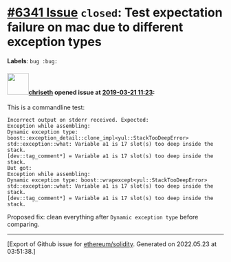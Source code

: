 # [\#6341 Issue](https://github.com/ethereum/solidity/issues/6341) `closed`: Test expectation failure on mac due to different exception types
**Labels**: `bug :bug:`


#### <img src="https://avatars.githubusercontent.com/u/9073706?v=4" width="50">[chriseth](https://github.com/chriseth) opened issue at [2019-03-21 11:23](https://github.com/ethereum/solidity/issues/6341):

This is a commandline test:
```
Incorrect output on stderr received. Expected:
Exception while assembling:
Dynamic exception type: boost::exception_detail::clone_impl<yul::StackTooDeepError>
std::exception::what: Variable a1 is 17 slot(s) too deep inside the stack.
[dev::tag_comment*] = Variable a1 is 17 slot(s) too deep inside the stack.
But got:
Exception while assembling:
Dynamic exception type: boost::wrapexcept<yul::StackTooDeepError>
std::exception::what: Variable a1 is 17 slot(s) too deep inside the stack.
[dev::tag_comment*] = Variable a1 is 17 slot(s) too deep inside the stack.
```
Proposed fix: clean everything after `Dynamic exception type` before comparing.




-------------------------------------------------------------------------------



[Export of Github issue for [ethereum/solidity](https://github.com/ethereum/solidity). Generated on 2022.05.23 at 03:51:38.]
